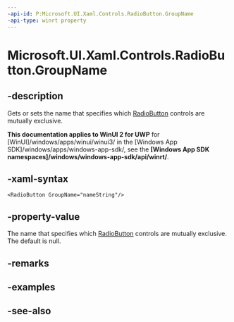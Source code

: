 ```yaml
---
-api-id: P:Microsoft.UI.Xaml.Controls.RadioButton.GroupName
-api-type: winrt property
---
```


<!-- Property syntax
public string GroupName { get;  set; }
-->

# Microsoft.UI.Xaml.Controls.RadioButton.GroupName

## -description
Gets or sets the name that specifies which [RadioButton](radiobutton.md) controls are mutually exclusive.

**This documentation applies to WinUI 2 for UWP** for [WinUI]/windows/apps/winui/winui3/ in the [Windows App SDK]/windows/apps/windows-app-sdk/, see the **[Windows App SDK namespaces]/windows/windows-app-sdk/api/winrt/**.

## -xaml-syntax
```xaml
<RadioButton GroupName="nameString"/>
```


## -property-value
The name that specifies which [RadioButton](radiobutton.md) controls are mutually exclusive. The default is null.

## -remarks

## -examples

## -see-also
